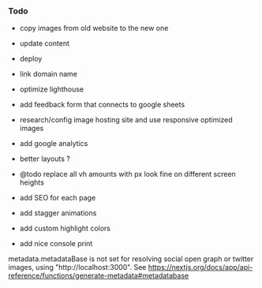 ### Todo

- copy images from old website to the new one
- update content
- deploy
- link domain name
  

- optimize lighthouse
- add feedback form that connects to google sheets
- research/config image hosting site and use responsive optimized images
- add google analytics
- better layouts ?
- @todo replace all vh amounts with px look fine on different screen heights
- add SEO for each page
- add stagger animations
- add custom highlight colors
- add nice console print 


metadata.metadataBase is not set for resolving social open graph or twitter images, using "http://localhost:3000". See https://nextjs.org/docs/app/api-reference/functions/generate-metadata#metadatabase
